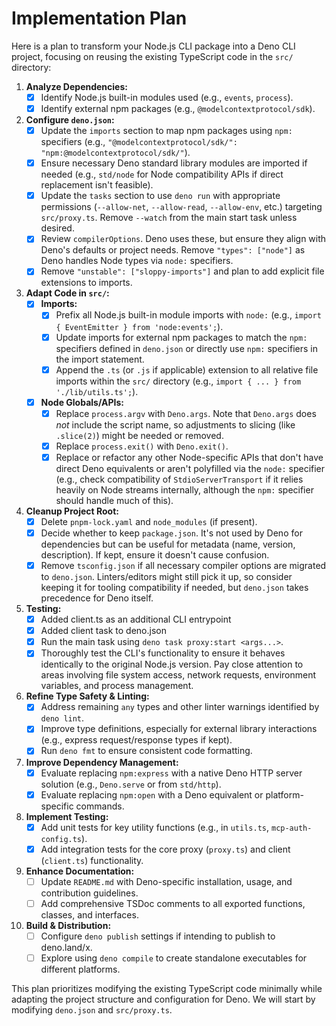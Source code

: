 # Implementation Plan

Here is a plan to transform your Node.js CLI package into a Deno CLI project, focusing on reusing the existing TypeScript code in the `src/` directory:

1. **Analyze Dependencies:**
    - [x] Identify Node.js built-in modules used (e.g., `events`, `process`).
    - [x] Identify external npm packages (e.g., `@modelcontextprotocol/sdk`).
2. **Configure `deno.json`:**
    - [x] Update the `imports` section to map npm packages using `npm:` specifiers (e.g., `"@modelcontextprotocol/sdk/": "npm:@modelcontextprotocol/sdk/"`).
    - [x] Ensure necessary Deno standard library modules are imported if needed (e.g., `std/node` for Node compatibility APIs if direct replacement isn't feasible).
    - [x] Update the `tasks` section to use `deno run` with appropriate permissions (`--allow-net`, `--allow-read`, `--allow-env`, etc.) targeting `src/proxy.ts`. Remove `--watch` from the main start task unless desired.
    - [x] Review `compilerOptions`. Deno uses these, but ensure they align with Deno's defaults or project needs. Remove `"types": ["node"]` as Deno handles Node types via `node:` specifiers.
    - [x] Remove `"unstable": ["sloppy-imports"]` and plan to add explicit file extensions to imports.
3. **Adapt Code in `src/`:**
    - [x] **Imports:**
        - [x] Prefix all Node.js built-in module imports with `node:` (e.g., `import { EventEmitter } from 'node:events';`).
        - [x] Update imports for external npm packages to match the `npm:` specifiers defined in `deno.json` or directly use `npm:` specifiers in the import statement.
        - [x] Append the `.ts` (or `.js` if applicable) extension to all relative file imports within the `src/` directory (e.g., `import { ... } from './lib/utils.ts';`).
    - [x] **Node Globals/APIs:**
        - [x] Replace `process.argv` with `Deno.args`. Note that `Deno.args` does *not* include the script name, so adjustments to slicing (like `.slice(2)`) might be needed or removed.
        - [x] Replace `process.exit()` with `Deno.exit()`.
        - [x] Replace or refactor any other Node-specific APIs that don't have direct Deno equivalents or aren't polyfilled via the `node:` specifier (e.g., check compatibility of `StdioServerTransport` if it relies heavily on Node streams internally, although the `npm:` specifier should handle much of this).
4. **Cleanup Project Root:**
    - [x] Delete `pnpm-lock.yaml` and `node_modules` (if present).
    - [x] Decide whether to keep `package.json`. It's not used by Deno for dependencies but can be useful for metadata (name, version, description). If kept, ensure it doesn't cause confusion.
    - [x] Remove `tsconfig.json` if all necessary compiler options are migrated to `deno.json`. Linters/editors might still pick it up, so consider keeping it for tooling compatibility if needed, but `deno.json` takes precedence for Deno itself.
5. **Testing:**
    - [x] Added client.ts as an additional CLI entrypoint
    - [x] Added client task to deno.json
    - [x] Run the main task using `deno task proxy:start <args...>`.
    - [x] Thoroughly test the CLI's functionality to ensure it behaves identically to the original Node.js version. Pay close attention to areas involving file system access, network requests, environment variables, and process management.

6. **Refine Type Safety & Linting:**
    - [x] Address remaining `any` types and other linter warnings identified by `deno lint`.
    - [x] Improve type definitions, especially for external library interactions (e.g., express request/response types if kept).
    - [x] Run `deno fmt` to ensure consistent code formatting.
7. **Improve Dependency Management:**
    - [x] Evaluate replacing `npm:express` with a native Deno HTTP server solution (e.g., `Deno.serve` or from `std/http`).
    - [x] Evaluate replacing `npm:open` with a Deno equivalent or platform-specific commands.
8. **Implement Testing:**
    - [x] Add unit tests for key utility functions (e.g., in `utils.ts`, `mcp-auth-config.ts`).
    - [x] Add integration tests for the core proxy (`proxy.ts`) and client (`client.ts`) functionality.
9. **Enhance Documentation:**
    - [ ] Update `README.md` with Deno-specific installation, usage, and contribution guidelines.
    - [ ] Add comprehensive TSDoc comments to all exported functions, classes, and interfaces.
10. **Build & Distribution:**
    - [ ] Configure `deno publish` settings if intending to publish to deno.land/x.
    - [ ] Explore using `deno compile` to create standalone executables for different platforms.

This plan prioritizes modifying the existing TypeScript code minimally while adapting the project structure and configuration for Deno. We will start by modifying `deno.json` and `src/proxy.ts`.
